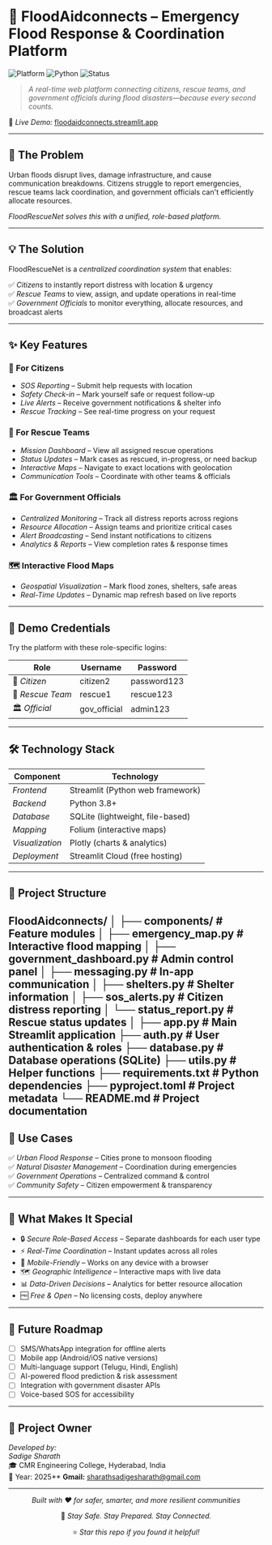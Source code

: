 # 🌊 FloodAidconnects – Emergency Flood Response & Coordination Platform

![Platform](https://img.shields.io/badge/Platform-Streamlit-FF4B4B?style=for-the-badge&logo=streamlit&logoColor=white)
![Python](https://img.shields.io/badge/Python-3.8+-3776AB?style=for-the-badge&logo=python&logoColor=white)
![Status](https://img.shields.io/badge/Status-Live-success?style=for-the-badge)

> *A real-time web platform connecting citizens, rescue teams, and government officials during flood disasters—because every second counts.*

🔗 *Live Demo:* [floodaidconnects.streamlit.app](https://floodaidconnects-tufwje9dktjma2ydqirel.streamlit.app)

---

## 🚨 The Problem

Urban floods disrupt lives, damage infrastructure, and cause communication breakdowns. Citizens struggle to report emergencies, rescue teams lack coordination, and government officials can't efficiently allocate resources.

*FloodRescueNet solves this with a unified, role-based platform.*

---

## 💡 The Solution

FloodRescueNet is a *centralized coordination system* that enables:

✅ *Citizens* to instantly report distress with location & urgency  
✅ *Rescue Teams* to view, assign, and update operations in real-time  
✅ *Government Officials* to monitor everything, allocate resources, and broadcast alerts  

---

## ✨ Key Features

### 👥 For Citizens
- *SOS Reporting* – Submit help requests with location
- *Safety Check-in* – Mark yourself safe or request follow-up
- *Live Alerts* – Receive government notifications & shelter info
- *Rescue Tracking* – See real-time progress on your request

### 🚁 For Rescue Teams
- *Mission Dashboard* – View all assigned rescue operations
- *Status Updates* – Mark cases as rescued, in-progress, or need backup
- *Interactive Maps* – Navigate to exact locations with geolocation
- *Communication Tools* – Coordinate with other teams & officials

### 🏛 For Government Officials
- *Centralized Monitoring* – Track all distress reports across regions
- *Resource Allocation* – Assign teams and prioritize critical cases
- *Alert Broadcasting* – Send instant notifications to citizens
- *Analytics & Reports* – View completion rates & response times

### 🗺 Interactive Flood Maps
- *Geospatial Visualization* – Mark flood zones, shelters, safe areas
- *Real-Time Updates* – Dynamic map refresh based on live reports

---

## 🔑 Demo Credentials

Try the platform with these role-specific logins:

| Role                | Username       | Password      |
|---------------------|----------------|---------------|
| 👥 *Citizen*      | citizen2     | password123 |
| 🚨 *Rescue Team*  | rescue1      | rescue123   |
| 🏛 *Official*     | gov_official | admin123    |

---

## 🛠 Technology Stack

| Component       | Technology                          |
|-----------------|-------------------------------------|
| *Frontend*    | Streamlit (Python web framework)    |
| *Backend*     | Python 3.8+                         |
| *Database*    | SQLite (lightweight, file-based)    |
| *Mapping*     | Folium (interactive maps)           |
| *Visualization*| Plotly (charts & analytics)        |
| *Deployment*  | Streamlit Cloud (free hosting)      |

---

## 📂 Project Structure
FloodAidconnects/
│
├── components/              # Feature modules
│   ├── emergency_map.py     # Interactive flood mapping
│   ├── government_dashboard.py  # Admin control panel
│   ├── messaging.py         # In-app communication
│   ├── shelters.py          # Shelter information
│   ├── sos_alerts.py        # Citizen distress reporting
│   └── status_report.py     # Rescue status updates
│
├── app.py                   # Main Streamlit application
├── auth.py                  # User authentication & roles
├── database.py              # Database operations (SQLite)
├── utils.py                 # Helper functions
├── requirements.txt         # Python dependencies
├── pyproject.toml           # Project metadata
└── README.md                # Project documentation
---

## 🎯 Use Cases

✅ *Urban Flood Response* – Cities prone to monsoon flooding  
✅ *Natural Disaster Management* – Coordination during emergencies  
✅ *Government Operations* – Centralized command & control  
✅ *Community Safety* – Citizen empowerment & transparency  

---

## 🌟 What Makes It Special

- 🔒 *Secure Role-Based Access* – Separate dashboards for each user type
- ⚡ *Real-Time Coordination* – Instant updates across all roles
- 📱 *Mobile-Friendly* – Works on any device with a browser
- 🗺 *Geographic Intelligence* – Interactive maps with live data
- 📊 *Data-Driven Decisions* – Analytics for better resource allocation
- 🆓 *Free & Open* – No licensing costs, deploy anywhere

---

## 🔮 Future Roadmap

- [ ] SMS/WhatsApp integration for offline alerts
- [ ] Mobile app (Android/iOS native versions)
- [ ] Multi-language support (Telugu, Hindi, English)
- [ ] AI-powered flood prediction & risk assessment
- [ ] Integration with government disaster APIs
- [ ] Voice-based SOS for accessibility

---

## 👤 Project Owner

*Developed by:*  
*Sadige Sharath*  
🎓 CMR Engineering College, Hyderabad, India  
📅 Year: 2025**
**Gmail:** sharathsadigesharath@gmail.com

---



<div align="center">

*Built with ❤ for safer, smarter, and more resilient communities*

🚨 *Stay Safe. Stay Prepared. Stay Connected.*

⭐ *Star this repo if you found it helpful!*

</div>
